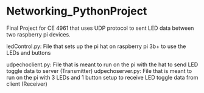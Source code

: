# Networking_PythonProject
Final Project for CE 4961 that uses UDP protocol to sent LED data between two raspberry pi devices.

ledControl.py: File that sets up the pi hat on raspberry pi 3b+ to use the LEDs and buttons

udpechoclient.py: File that is meant to run on the pi with the hat to send LED toggle data to server (Transmitter)
udpechoserver.py: File that is meant to run on the pi with 3 LEDs and 1 button setup to receive LED toggle data from client (Receiver)
